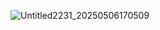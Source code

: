 ![Untitled2231_20250506170509](https://github.com/user-attachments/assets/e7352bdc-4a8e-4062-bfe1-2888169c150f)



ㅤㅤㅤㅤㅤㅤㅤㅤㅤㅤ
